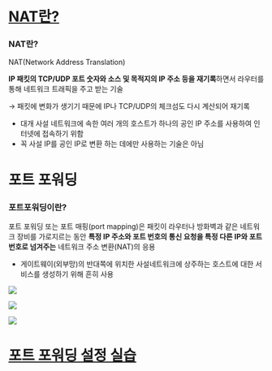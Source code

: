 # [NAT란?](https://youtu.be/Qle5cfCcuEY?list=PL0d8NnikouEWcF1jJueLdjRIC4HsUlULi)

### NAT란?

NAT(Network Address Translation)

**IP 패킷의 TCP/UDP 포트 숫자와 소스 및 목적지의 IP 주소 등을 재기록**하면서 라우터를 통해 네트워크 트래픽을 주고 받는 기술

→ 패킷에 변화가 생기기 때문에 IP나 TCP/UDP의 체크섬도 다시 계산되어 재기록

- 대개 사설 네트워크에 속한 여러 개의 호스트가 하나의 공인 IP 주소를 사용하여 인터넷에 접속하기 위함
- 꼭 사설 IP를 공인 IP로 변환 하는 데에만 사용하는 기술은 아님

# 포트 포워딩

### 포트포워딩이란?

포트 포워딩 또는 포트 매핑(port mapping)은 패킷이 라우터나 방화벽과 같은 네트워크 장비를 가로지르는 동안 **특정 IP 주소와 포트 번호의 통신 요청을 특정 다른 IP와 포트 번호로 넘겨주는** 네트워크 주소 변환(NAT)의 응용

- 게이트웨이(외부망)의 반대쪽에 위치한 사설네트워크에 상주하는 호스트에 대한 서비스를 생성하기 위해 흔히 사용

![](https://i.imgur.com/fTeuGpc.png)

![](https://i.imgur.com/M1nq6eK.png)

![](https://i.imgur.com/Z8xaHae.png)

# [포트 포워딩 설정 실습](https://youtu.be/EvYI14QdM6A?list=PL0d8NnikouEWcF1jJueLdjRIC4HsUlULi)
